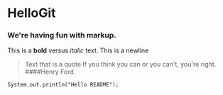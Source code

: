 # HelloGit
### We're having fun with markup.

This is a **bold** versus _italic_ text.
This is a newline

>Text that is a quote
>If you think you can or you can't, you're right. 
####Henry Ford.

```
System.out.println("Hello README");


